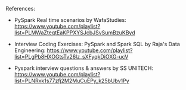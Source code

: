 References:

- PySpark Real time scenarios by WafaStudies:
https://www.youtube.com/playlist?list=PLMWaZteqtEaKPPXYSJcbJSvSumBzuKByd

- Interview Coding Exercises: PySpark and Spark SQL by Raja's Data Engineering:
https://www.youtube.com/playlist?list=PLgPb8HXOGtsTv26lz_sXFyqkDiOXG-ucV

- Pyspark interview questions & answers by SS UNITECH:
https://www.youtube.com/playlist?list=PLNRxk1s77zfj2M2MuCuEPy_k25bUbv1Py
